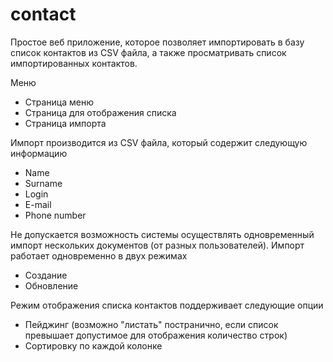 # contact

Простое веб приложение, которое позволяет импортировать в базу список контактов из CSV файла, а также просматривать список импортированных контактов.

Меню
- Страница меню
- Страница для отображения списка
- Страница импорта

Импорт производится из CSV файла, который содержит следующую информацию
- Name
- Surname
- Login
- E-mail
- Phone number

Не допускается возможность системы осуществлять одновременный импорт нескольких документов (от разных пользователей).
Импорт работает одновременно в двух режимах
- Создание
- Обновление

Режим отображения списка контактов поддерживает следующие опции
- Пейджинг (возможно "листать" постранично, если список превышает допустимое для отображения количество строк)
- Сортировку по каждой колонке 
